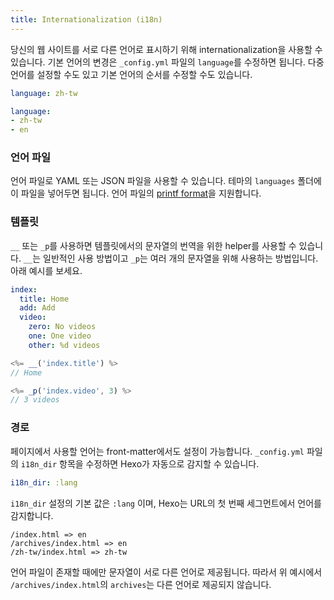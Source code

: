 ```yaml
---
title: Internationalization (i18n)
---
```

당신의 웹 사이트를 서로 다른 언어로 표시하기 위해 internationalization을 사용할 수 있습니다. 기본 언어의 변경은 `_config.yml` 파일의 `language`를 수정하면 됩니다. 다중 언어를 설정할 수도 있고 기본 언어의 순서를 수정할 수도 있습니다.

``` yaml
language: zh-tw

language:
- zh-tw
- en
```

### 언어 파일

언어 파일로 YAML 또는 JSON 파일을 사용할 수 있습니다. 테마의 `languages` 폴더에 이 파일을 넣어두면 됩니다. 언어 파일의 [printf format](https://github.com/alexei/sprintf.js)을 지원합니다. 

### 템플릿

`__` 또는 `_p`를 사용하면 템플릿에서의 문자열의 번역을 위한 helper를 사용할 수 있습니다. `__`는 일반적인 사용 방법이고 `_p`는 여러 개의 문자열을 위해 사용하는 방법입니다. 아래 예시를 보세요.

``` yaml en.yml
index:
  title: Home
  add: Add
  video:
    zero: No videos
    one: One video
    other: %d videos
```

``` js
<%= __('index.title') %>
// Home

<%= _p('index.video', 3) %>
// 3 videos
```

### 경로

페이지에서 사용할 언어는 front-matter에서도 설정이 가능합니다. `_config.yml` 파일의 `i18n_dir` 항목을 수정하면 Hexo가 자동으로 감지할 수 있습니다.

``` yaml
i18n_dir: :lang
```

`i18n_dir` 설정의 기본 값은 `:lang` 이며, Hexo는 URL의 첫 번째 세그먼트에서 언어를 감지합니다.

``` plain
/index.html => en
/archives/index.html => en
/zh-tw/index.html => zh-tw
```

언어 파일이 존재할 때에만 문자열이 서로 다른 언어로 제공됩니다. 따라서 위 예시에서 `/archives/index.html`의 `archives`는 다른 언어로 제공되지 않습니다.
